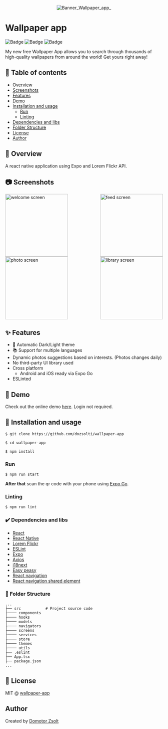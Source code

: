 <div align="center">

![Banner_Wallpaper_app_](https://user-images.githubusercontent.com/17215747/199985102-9813b088-3985-4be5-a00a-db5f87e46f96.png)

</div>

# Wallpaper app

![Badge](https://img.shields.io/badge/expo-v45-blue)
![Badge](https://img.shields.io/github/issues/dozsolti/wallpaper-app)
![Badge](https://img.shields.io/github/license/dozsolti/wallpaper-app)

My new free Wallpaper App allows you to search through thousands of high-quality wallpapers from around the world! Get yours right away!

## :bookmark_tabs: Table of contents

- [Overview](#scroll-overview)
- [Screenshots](#camera-screenshots)
- [Features](#sparkles-features)
- [Demo](#dvd-demo)
- [Installation and usage](#floppy_disk-installation-and-usage)
  - [Run](#run)
  - [Linting](#linting)
- [Dependencies and libs](#heavy_check_mark-dependencies-and-libs)
- [Folder Structure](#open_file_folder-folder-structure)
- [License](#memo-license)
- [Author](#author)

## :scroll: Overview
A react native application using Expo and Lorem Flickr API.

## :camera: Screenshots

<div style="display: flex; justify-content: space-between; flex-wrap: wrap;">
<img src="https://user-images.githubusercontent.com/17215747/200122073-c09cccd6-f5f3-4b48-a86b-06a2b5f98b32.jpg" alt="welcome screen" width="200"/>
<img src="https://user-images.githubusercontent.com/17215747/200122085-b8918b74-74c7-42d3-863e-660fe0106ba0.jpg" alt="feed screen" width="200"/>
<img src="https://user-images.githubusercontent.com/17215747/200122423-2788f413-0043-4d61-943a-af6c4a60c074.jpg" alt="photo screen" width="200"/>
<img src="https://user-images.githubusercontent.com/17215747/200122427-bc8d4548-35d5-4c8d-8bc5-c5920f2135e4.jpg" alt="library screen" width="200"/>
</div>


## :sparkles: Features
- 🌙 Automatic Dark/Light theme
- 📚 Support for multiple languages
- Dynamic photos suggestions based on interests. (Photos changes daily)
- No third-party UI library used
- Cross platform
    - Android and iOS ready via Expo Go
- ESLinted


## :dvd: Demo

Check out the online demo [here](https://snack.expo.dev/@dozsolti/wallpaper-app?platform=android). Login not required.

## :floppy_disk: Installation and usage

```
$ git clone https://github.com/dozsolti/wallpaper-app

$ cd wallpaper-app

$ npm install
```
### Run

```
$ npm run start
```


**After that** scan the qr code with your phone using [Expo Go](https://expo.dev/client).


### Linting
```
$ npm run lint
```


### :heavy_check_mark: Dependencies and libs

- [React](https://reactjs.org/)
- [React Native](https://reactnative.dev/)
- [Lorem Flickr](https://loremflickr.com)
- [ESLint](https://eslint.org/)
- [Expo](https://expo.dev/)
- [Axios](https://github.com/axios/axios)
- [i18next](https://www.i18next.com/)
- [Easy peasy](https://easy-peasy.vercel.app/)
- [React navigation](https://reactnavigation.org/)
- [React navigation shared element](https://github.com/IjzerenHein/react-navigation-shared-element)

### :open_file_folder: Folder Structure

```
...
├── src           # Project source code
├──── components  
├──── hooks       
├──── models      
├──── navigators
├──── screens
├──── services
├──── store       
├──── themes       
├──── utils
├── .eslint
├── App.tsx
├── package.json
...
```

## :memo: License

MIT @ [wallpaper-app](https://github.com/dozsolti/wallpaper-app/blob/main/LICENSE)

## Author
Created by [Domotor Zsolt](https://www.linkedin.com/in/zsolti-domotor-a39586b4/)
